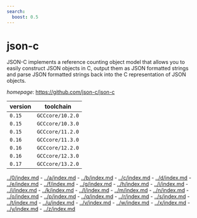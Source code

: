 ```yaml
---
search:
  boost: 0.5
---
```

# json-c

JSON-C implements a reference counting object model that allows you to easily construct JSON objects  in C, output them as JSON formatted strings and parse JSON formatted strings back into the C representation of JSON objects.

*homepage*: <https://github.com/json-c/json-c>

version | toolchain
--------|----------
``0.15`` | ``GCCcore/10.2.0``
``0.15`` | ``GCCcore/10.3.0``
``0.15`` | ``GCCcore/11.2.0``
``0.16`` | ``GCCcore/11.3.0``
``0.16`` | ``GCCcore/12.2.0``
``0.16`` | ``GCCcore/12.3.0``
``0.17`` | ``GCCcore/13.2.0``

[../0/index.md](0) - [../a/index.md](a) - [../b/index.md](b) - [../c/index.md](c) - [../d/index.md](d) - [../e/index.md](e) - [../f/index.md](f) - [../g/index.md](g) - [../h/index.md](h) - [../i/index.md](i) - [../j/index.md](j) - [../k/index.md](k) - [../l/index.md](l) - [../m/index.md](m) - [../n/index.md](n) - [../o/index.md](o) - [../p/index.md](p) - [../q/index.md](q) - [../r/index.md](r) - [../s/index.md](s) - [../t/index.md](t) - [../u/index.md](u) - [../v/index.md](v) - [../w/index.md](w) - [../x/index.md](x) - [../y/index.md](y) - [../z/index.md](z)

